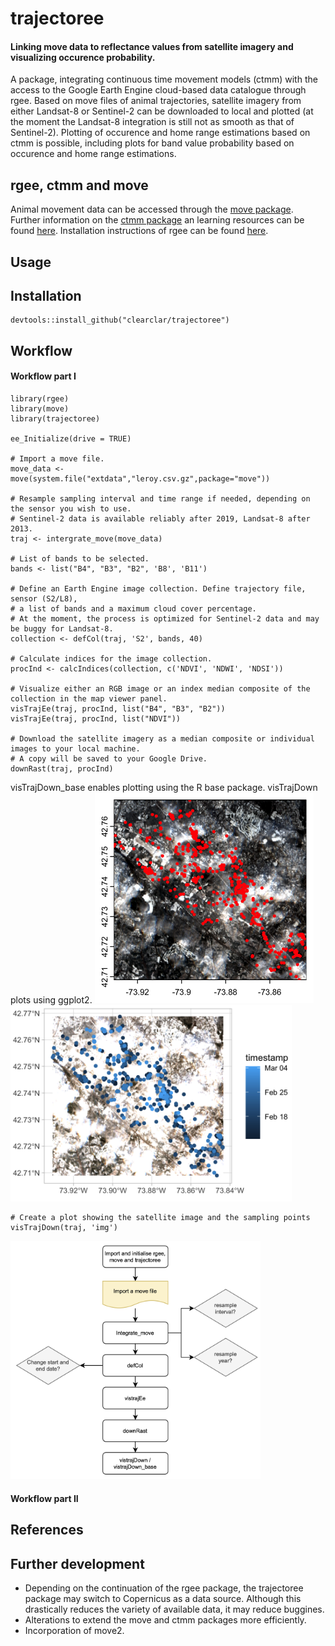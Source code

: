 # trajectoree
#### Linking move data to reflectance values from satellite imagery and visualizing occurence probability.

A package, integrating continuous time movement models (ctmm) with the access to the Google Earth Engine cloud-based data catalogue through rgee. Based on move files of animal trajectories, satellite imagery from either Landsat-8 or Sentinel-2 can be downloaded to local and plotted (at the moment the Landsat-8 integration is still not as smooth as that of Sentinel-2). Plotting of occurence and home range estimations based on ctmm is possible, including plots for band value probability based on occurence and home range estimations.
## rgee, ctmm and move
Animal movement data can be accessed through the [move package](https://cran.r-project.org/web/packages/move/index.html).
Further information on the [ctmm package](https://ctmm-initiative.github.io/ctmm/) an learning resources can be found [here](https://animove.org/elearning/).
Installation instructions of rgee can be found [here](https://github.com/r-spatial/rgee). 
## Usage 
## Installation 
```
devtools::install_github("clearclar/trajectoree")
```
## Workflow 
#### Workflow part I

```
library(rgee)
library(move)
library(trajectoree)

ee_Initialize(drive = TRUE)

# Import a move file.
move_data <- move(system.file("extdata","leroy.csv.gz",package="move"))

# Resample sampling interval and time range if needed, depending on the sensor you wish to use.
# Sentinel-2 data is available reliably after 2019, Landsat-8 after 2013.
traj <- intergrate_move(move_data)

# List of bands to be selected.
bands <- list("B4", "B3", "B2", 'B8', 'B11')

# Define an Earth Engine image collection. Define trajectory file, sensor (S2/L8),
# a list of bands and a maximum cloud cover percentage.
# At the moment, the process is optimized for Sentinel-2 data and may be buggy for Landsat-8.
collection <- defCol(traj, 'S2', bands, 40)

# Calculate indices for the image collection.
procInd <- calcIndices(collection, c('NDVI', 'NDWI', 'NDSI'))

# Visualize either an RGB image or an index median composite of the collection in the map viewer panel.
visTrajEe(traj, procInd, list("B4", "B3", "B2"))
visTrajEe(traj, procInd, list("NDVI"))

# Download the satellite imagery as a median composite or individual images to your local machine.
# A copy will be saved to your Google Drive.
downRast(traj, procInd)
```
visTrajDown_base enables plotting using the R base package. visTrajDown plots using ggplot2.
<img src="36edf328-a566-4f7a-b2bd-898f36f736ff.png" alt="drawing" width="350"/> <img src="e0e083db-6b7b-4d03-b96b-ce4005916f8a.png" alt="drawing" width="450"/>
```
# Create a plot showing the satellite image and the sampling points
visTrajDown(traj, 'img')
```



<img src="flowchart1.png" alt="drawing" width="400"/>

#### Workflow part II

## References
## Further development
* Depending on the continuation of the rgee package, the trajectoree package may switch to Copernicus as a data source. Although this drastically reduces the variety of available data, it may reduce buggines.
* Alterations to extend the move and ctmm packages more efficiently.
* Incorporation of move2.
